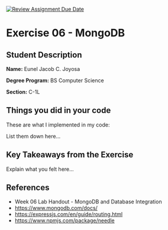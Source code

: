 [![Review Assignment Due Date](https://classroom.github.com/assets/deadline-readme-button-22041afd0340ce965d47ae6ef1cefeee28c7c493a6346c4f15d667ab976d596c.svg)](https://classroom.github.com/a/PGZ3017l)

# Exercise 06 - MongoDB

## Student Description

**Name:** Eunel Jacob C. Joyosa

**Degree Program:** BS Computer Science

**Section:** C-1L

## Things you did in your code
These are what I implemented in my code:

List them down here...

## Key Takeaways from the Exercise
Explain what you felt here...

## References
- Week 06 Lab Handout - MongoDB and Database Integration
- https://www.mongodb.com/docs/
- https://expressjs.com/en/guide/routing.html
- https://www.npmjs.com/package/needle